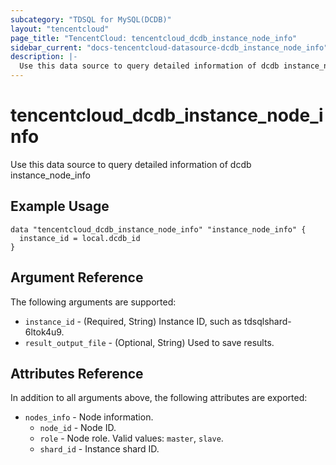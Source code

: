 ```yaml
---
subcategory: "TDSQL for MySQL(DCDB)"
layout: "tencentcloud"
page_title: "TencentCloud: tencentcloud_dcdb_instance_node_info"
sidebar_current: "docs-tencentcloud-datasource-dcdb_instance_node_info"
description: |-
  Use this data source to query detailed information of dcdb instance_node_info
---
```


# tencentcloud_dcdb_instance_node_info

Use this data source to query detailed information of dcdb instance_node_info

## Example Usage

```hcl
data "tencentcloud_dcdb_instance_node_info" "instance_node_info" {
  instance_id = local.dcdb_id
}
```

## Argument Reference

The following arguments are supported:

* `instance_id` - (Required, String) Instance ID, such as tdsqlshard-6ltok4u9.
* `result_output_file` - (Optional, String) Used to save results.

## Attributes Reference

In addition to all arguments above, the following attributes are exported:

* `nodes_info` - Node information.
  * `node_id` - Node ID.
  * `role` - Node role. Valid values: `master`, `slave`.
  * `shard_id` - Instance shard ID.


